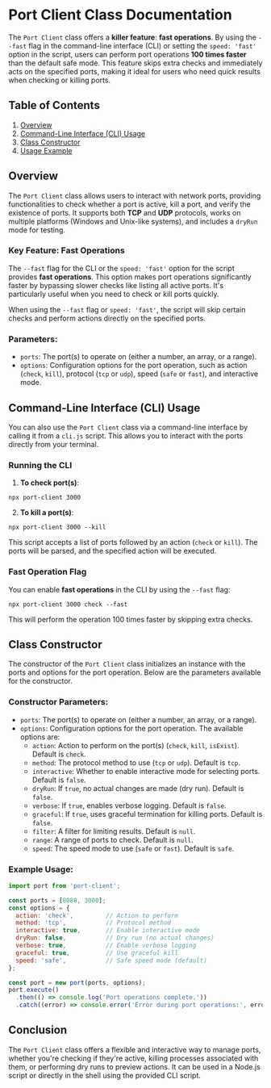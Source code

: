 # Port Client Class Documentation

The `Port Client` class offers a **killer feature**: **fast operations**. By using the `--fast` flag in the command-line interface (CLI) or setting the `speed: 'fast'` option in the script, users can perform port operations **100 times faster** than the default safe mode. This feature skips extra checks and immediately acts on the specified ports, making it ideal for users who need quick results when checking or killing ports.

## Table of Contents

1. [Overview](#overview)
2. [Command-Line Interface (CLI) Usage](#cli-usage)
3. [Class Constructor](#class-constructor)
4. [Usage Example](#usage-example)

## Overview

The `Port Client` class allows users to interact with network ports, providing functionalities to check whether a port is active, kill a port, and verify the existence of ports. It supports both **TCP** and **UDP** protocols, works on multiple platforms (Windows and Unix-like systems), and includes a `dryRun` mode for testing.

### Key Feature: **Fast Operations**

The `--fast` flag for the CLI or the `speed: 'fast'` option for the script provides **fast operations**. This option makes port operations significantly faster by bypassing slower checks like listing all active ports. It's particularly useful when you need to check or kill ports quickly.

When using the `--fast` flag or `speed: 'fast'`, the script will skip certain checks and perform actions directly on the specified ports.

### Parameters:

- `ports`: The port(s) to operate on (either a number, an array, or a range).
- `options`: Configuration options for the port operation, such as action (`check`, `kill`), protocol (`tcp` or `udp`), speed (`safe` or `fast`), and interactive mode.

## Command-Line Interface (CLI) Usage

You can also use the `Port Client` class via a command-line interface by calling it from a `cli.js` script. This allows you to interact with the ports directly from your terminal.

### Running the CLI

1. **To check port(s)**:

```
npx port-client 3000
```

2. **To kill a port(s)**:

```
npx port-client 3000 --kill
```

This script accepts a list of ports followed by an action (`check` or `kill`). The ports will be parsed, and the specified action will be executed.

### Fast Operation Flag

You can enable **fast operations** in the CLI by using the `--fast` flag:

```
npx port-client 3000 check --fast
```

This will perform the operation 100 times faster by skipping extra checks.

## Class Constructor

The constructor of the `Port Client` class initializes an instance with the ports and options for the port operation. Below are the parameters available for the constructor.

### Constructor Parameters:
- `ports`: The port(s) to operate on (either a number, an array, or a range).
- `options`: Configuration options for the port operation. The available options are:
  - `action`: Action to perform on the port(s) (`check`, `kill`, `isExist`). Default is `check`.
  - `method`: The protocol method to use (`tcp` or `udp`). Default is `tcp`.
  - `interactive`: Whether to enable interactive mode for selecting ports. Default is `false`.
  - `dryRun`: If `true`, no actual changes are made (dry run). Default is `false`.
  - `verbose`: If `true`, enables verbose logging. Default is `false`.
  - `graceful`: If `true`, uses graceful termination for killing ports. Default is `false`.
  - `filter`: A filter for limiting results. Default is `null`.
  - `range`: A range of ports to check. Default is `null`.
  - `speed`: The speed mode to use (`safe` or `fast`). Default is `safe`.

### Example Usage:
```js
import port from 'port-client';

const ports = [8080, 3000];
const options = {
  action: 'check',         // Action to perform
  method: 'tcp',           // Protocol method
  interactive: true,       // Enable interactive mode
  dryRun: false,           // Dry run (no actual changes)
  verbose: true,           // Enable verbose logging
  graceful: true,          // Use graceful kill
  speed: 'safe',           // Safe speed mode (default)
};

const port = new port(ports, options);
port.execute()
  .then(() => console.log('Port operations complete.'))
  .catch((error) => console.error('Error during port operations:', error));
```

## Conclusion

The `Port Client` class offers a flexible and interactive way to manage ports, whether you're checking if they're active, killing processes associated with them, or performing dry runs to preview actions. It can be used in a Node.js script or directly in the shell using the provided CLI script.
